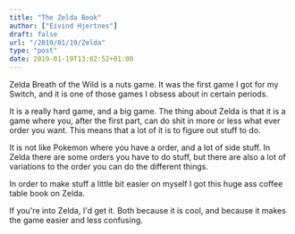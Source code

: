 ```yaml
---
title: "The Zelda Book"
author: ["Eivind Hjertnes"]
draft: false
url: "/2019/01/19/Zelda"
type: "post"
date: 2019-01-19T13:02:52+01:00
---
```


Zelda Breath of the Wild is a nuts game. It was the first game I got for
my Switch, and it is one of those games I obsess about in certain
periods.

It is a really hard game, and a big game. The thing about Zelda is that
it is a game where you, after the first part, can do shit in more or
less what ever order you want. This means that a lot of it is to figure
out stuff to do.

It is not like Pokemon where you have a order, and a lot of side stuff.
In Zelda there are some orders you have to do stuff, but there are also
a lot of variations to the order you can do the different things.

In order to make stuff a little bit easier on myself I got this huge ass
coffee table book on Zelda.

If you're into Zelda, I'd get it. Both because it is cool, and because
it makes the game easier and less confusing.
